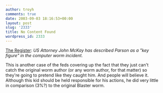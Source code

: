 ```yaml
---
author: troyh
comments: true
date: 2003-09-03 18:16:53+00:00
layout: post
slug: '2333'
title: No Content Found
wordpress_id: 2333
---
```


[The Register](http://www.theregister.co.uk/content/56/32635.html): _US Attorney John McKay has described Parson as a "key figure" in the computer worm incident._

This is another case of the feds covering up the fact that they just can't catch the original worm author (or any worm author, for that matter) so they're going to pretend like they caught him. And people will believe it. Although this kid should be held responsible for his actions, he did very little in comparison (3%?) to the original Blaster worm.
